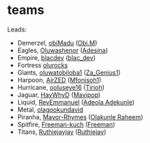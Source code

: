 # teams

Leads:

- Demerzel, [obiMadu](https://github.com/obiMadu) ([Obi.M](https://hngix.slack.com/team/U05R98VHXC2))
- Eagles, [Oluwashenor](https://github.com/Oluwashenor) ([Adesina](https://hngix.slack.com/team/U05R1QNRG5C))
- Empire, [blacdev](https://github.com/blacdev) ([blac_dev](https://hngix.slack.com/team/U05QUDB118F))
- Fortress [olurocks](https://github.com/olurocks)
- Giants, [oluwatobiloba1](https://github.com/oluwatobiloba1) ([Za_Genius1](https://hngix.slack.com/team/U05RH8R4ZGC))
- Harpoon, [AirZED](https://github.com/AirZED) ([Mfonisoh1](https://hngix.slack.com/team/U05R9P3F6GJ))
- Hurricane, [ooluseye16](https://github.com/ooluseye16) ([Tirioh](https://hngix.slack.com/team/U05R2RZJ5RC))
- Jaguar, [HayWhyD](https://github.com/HaywhyD) ([Mavipop](https://hngix.slack.com/team/U05R3P80WCE))
- Liquid, [RevEmmanuel](https://github.com/RevEmmanuel) ([Adeola Adekunle](https://hngix.slack.com/team/U05RB8C75NY))
- Metal, [olagookundavid](https://github.com/olagookundavid)
- Piranha, [Mayor-Rhymes](https://github.com/Mayor-Rhymes) ([Olakunle Raheem](https://hngix.slack.com/team/U05R9AFAFB7))
- Spitfire, [Freeman-kuch](https://github.com/Freeman-kuch) ([Freeman](https://hngix.slack.com/team/U05RVGERR8R))
- Titans, [Ruthiejayjay](https://github.com/Ruthiejayjay) ([Ruthiejay](https://hngix.slack.com/team/U05R8FKMW10))